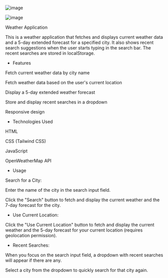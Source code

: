 ![image](https://github.com/user-attachments/assets/7bbbc29c-e424-47c7-b11b-ec0c0a6b5624)











![image](https://github.com/user-attachments/assets/70f3b9fe-34e5-40fe-8e14-862a84d3a294)














Weather Application


This is a weather application that fetches and displays current weather data and a 5-day extended forecast for a specified city. It also shows recent search suggestions when the user starts typing in the search bar. The recent searches are stored in localStorage.

* Features



Fetch current weather data by city name


Fetch weather data based on the user's current location


Display a 5-day extended weather forecast



Store and display recent searches in a dropdown


Responsive design


* Technologies Used


HTML


CSS (Tailwind CSS)



JavaScript


OpenWeatherMap API




* Usage



Search for a City:



Enter the name of the city in the search input field.



Click the "Search" button to fetch and display the current weather and the 7-day forecast for the city.


 * Use Current Location:


Click the "Use Current Location" button to fetch and display the current weather and the 5-day forecast for your current location (requires geolocation permission).




* Recent Searches:



When you focus on the search input field, a dropdown with recent searches will appear if there are any.



Select a city from the dropdown to quickly search for that city again.
